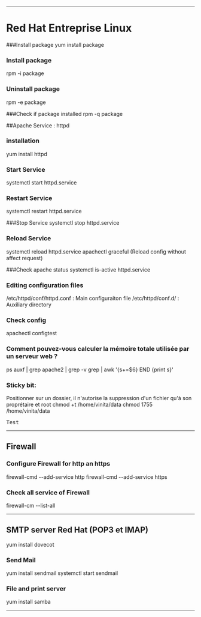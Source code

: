 ****************************************************************************************
# Red Hat Entreprise Linux
###Install package 
yum install package

### Install package
rpm -i package

### Uninstall package
rpm -e package

###Check if package installed
rpm -q package

##Apache Service : httpd

### installation
yum install httpd

### Start Service
systemctl start httpd.service

### Restart Service
systemctl restart httpd.service

###Stop Service
systemctl stop httpd.service

### Reload Service
systemctl reload httpd.service
apachectl graceful (Reload config without affect request)

###Check apache status
systemctl is-active httpd.service

### Editing configuration files
/etc/httpd/conf/httpd.conf : Main configuraiton file
/etc/httpd/conf.d/ : Auxiliary directory

### Check config
apachectl configtest

### Comment pouvez-vous calculer la mémoire totale utilisée par un serveur web ?
ps auxf | grep apache2 | grep -v grep | awk '{s+=$6} END {print s}'

### Sticky bit:
Positionner sur un dossier, il n'autorise la suppression d'un fichier qu'à son proprétaire et root
chmod +t /home/vinita/data
chmod 1755 /home/vinita/data 
<pre class='sortie_standard'>Test
</pre>




******************************************************************************************
## Firewall
### Configure Firewall for http an https
firewall-cmd --add-service http
firewall-cmd --add-service https

### Check all service of Firewall
firewall-cm --list-all

*****************************************************************************************
## SMTP server Red Hat (POP3 et IMAP)
yum install dovecot

### Send Mail
yum install sendmail
systemctl start sendmail

### File and print server
yum install samba

***************************************************************************************

